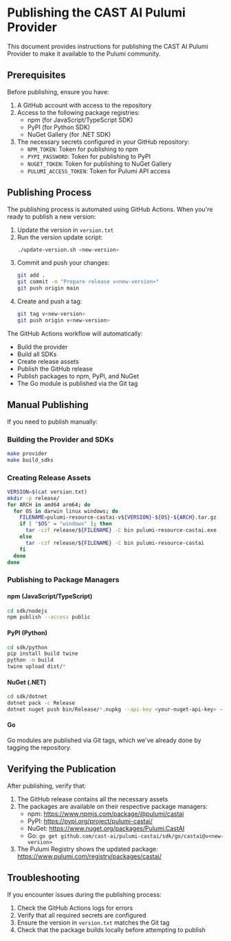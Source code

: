 # Publishing the CAST AI Pulumi Provider

This document provides instructions for publishing the CAST AI Pulumi Provider to make it available to the Pulumi community.

## Prerequisites

Before publishing, ensure you have:

1. A GitHub account with access to the repository
2. Access to the following package registries:
   - npm (for JavaScript/TypeScript SDK)
   - PyPI (for Python SDK)
   - NuGet Gallery (for .NET SDK)
3. The necessary secrets configured in your GitHub repository:
   - `NPM_TOKEN`: Token for publishing to npm
   - `PYPI_PASSWORD`: Token for publishing to PyPI
   - `NUGET_TOKEN`: Token for publishing to NuGet Gallery
   - `PULUMI_ACCESS_TOKEN`: Token for Pulumi API access

## Publishing Process

The publishing process is automated using GitHub Actions. When you're ready to publish a new version:

1. Update the version in `version.txt`
2. Run the version update script:
   ```bash
   ./update-version.sh <new-version>
   ```
3. Commit and push your changes:
   ```bash
   git add .
   git commit -m "Prepare release v<new-version>"
   git push origin main
   ```
4. Create and push a tag:
   ```bash
   git tag v<new-version>
   git push origin v<new-version>
   ```

The GitHub Actions workflow will automatically:
- Build the provider
- Build all SDKs
- Create release assets
- Publish the GitHub release
- Publish packages to npm, PyPI, and NuGet
- The Go module is published via the Git tag

## Manual Publishing

If you need to publish manually:

### Building the Provider and SDKs

```bash
make provider
make build_sdks
```

### Creating Release Assets

```bash
VERSION=$(cat version.txt)
mkdir -p release/
for ARCH in amd64 arm64; do
  for OS in darwin linux windows; do
    FILENAME=pulumi-resource-castai-v${VERSION}-${OS}-${ARCH}.tar.gz
    if [ "$OS" = "windows" ]; then
      tar -czf release/${FILENAME} -C bin pulumi-resource-castai.exe
    else
      tar -czf release/${FILENAME} -C bin pulumi-resource-castai
    fi
  done
done
```

### Publishing to Package Managers

#### npm (JavaScript/TypeScript)

```bash
cd sdk/nodejs
npm publish --access public
```

#### PyPI (Python)

```bash
cd sdk/python
pip install build twine
python -m build
twine upload dist/*
```

#### NuGet (.NET)

```bash
cd sdk/dotnet
dotnet pack -c Release
dotnet nuget push bin/Release/*.nupkg --api-key <your-nuget-api-key> --source https://api.nuget.org/v3/index.json
```

#### Go

Go modules are published via Git tags, which we've already done by tagging the repository.

## Verifying the Publication

After publishing, verify that:

1. The GitHub release contains all the necessary assets
2. The packages are available on their respective package managers:
   - npm: https://www.npmjs.com/package/@pulumi/castai
   - PyPI: https://pypi.org/project/pulumi-castai/
   - NuGet: https://www.nuget.org/packages/Pulumi.CastAI
   - Go: `go get github.com/cast-ai/pulumi-castai/sdk/go/castai@v<new-version>`
3. The Pulumi Registry shows the updated package: https://www.pulumi.com/registry/packages/castai/

## Troubleshooting

If you encounter issues during the publishing process:

1. Check the GitHub Actions logs for errors
2. Verify that all required secrets are configured
3. Ensure the version in `version.txt` matches the Git tag
4. Check that the package builds locally before attempting to publish
